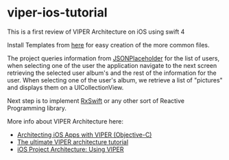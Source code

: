 # viper-ios-tutorial
This is a first review of VIPER Architecture on iOS using swift 4

Install Templates from [here](https://github.com/infinum/iOS-VIPER-Xcode-Templates) for easy creation of the more common files.

The project queries information from [JSONPlaceholder](https://jsonplaceholder.typicode.com) for the list of users, when selecting one of the user the application navigate to the next screen retrieving the selected user album's and the rest of the information for the user. When selecting one of the user's album, we retrieve a list of "pictures" and displays them on a UICollectionView.

Next step is to implement [RxSwift](https://github.com/ReactiveX/RxSwift) or any other sort of Reactive Programming library.

More info about VIPER Architecture here: 

* [Architecting iOS Apps with VIPER (Objective-C)](https://www.objc.io/issues/13-architecture/viper/)
* [The ultimate VIPER architecture tutorial](https://theswiftdev.com/2018/03/12/the-ultimate-viper-architecture-tutorial/)
* [iOS Project Architecture: Using VIPER](https://cheesecakelabs.com/blog/ios-project-architecture-using-viper/)
